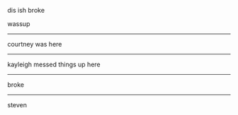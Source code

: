 dis ish broke

wassup


---

courtney was here

---

kayleigh messed things up here

---

broke

---

steven
